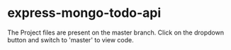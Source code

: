 # express-mongo-todo-api
The Project files are present on the master branch.
Click on the dropdown button and switch to 'master' to view code.

